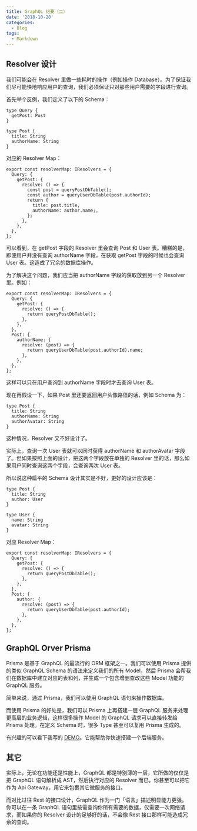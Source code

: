```yaml
---
title: GraphQL 纪要（二）
date: '2018-10-20'
categories:
  - Blog
tags:
  - Markdown
---
```


## Resolver 设计
我们可能会在 Resolver 里做一些耗时的操作（例如操作 Database）。为了保证我们尽可能快地响应用户的查询，我们必须保证只对那些用户需要的字段进行查询。

首先举个反例，我们定义了以下的 Schema：

```
type Query {
  getPost: Post
}

type Post {
  title: String
  authorName: String
}
```

对应的 Resolver Map：

```
export const resolverMap: IResolvers = {
  Query: {
    getPost: {
      resolve: () => {
        const post = queryPostDbTable();
        const author = queryUserDbTable(post.authorId);
        return {
          title: post.title,
          authorName: author.name;,
        };
      },
    },
  },
};
```

可以看到，在 getPost 字段的 Resolver 里会查询 Post 和 User 表。糟糕的是，即便用户并没有查询 authorName 字段，在获取 getPost 字段的时候也会查询 User 表。这造成了冗余的数据库操作。

为了解决这个问题，我们应当把 authorName 字段的获取放到另一个 Resolver 里。例如：

```
export const resolverMap: IResolvers = {
  Query: {
    getPost: {
      resolve: () => {
        return queryPostDbTable();
      },
    },
  },
  Post: {
    authorName: {
      resolve: (post) => {
        return queryUserDbTable(post.authorId).name;
      },
    },
  },
};
```

这样可以只在用户查询到 authorName 字段时才去查询 User 表。

现在再假设一下，如果 Post 里还要返回用户头像路径的话，例如 Schema 为：

```
type Post {
  title: String
  authorName: String
  authorAvatar: String
}
```

这种情况，Resolver 又不好设计了。

实际上，查询一次 User 表就可以同时获得 authorName 和 authorAvatar 字段了。但如果按照上面的设计，把这两个字段放在单独的 Resolver 里的话，那么如果用户同时查询这两个字段，会查询两次 User 表。

所以说这种扁平的 Schema 设计其实是不好，更好的设计应该是：

```
type Post {
  title: String
  author: User
}

type User {
  name: String
  avatar: String
}
```

对应 Resolver Map：

```
export const resolverMap: IResolvers = {
  Query: {
    getPost: {
      resolve: () => {
        return queryPostDbTable();
      },
    },
  },
  Post: {
    author: {
      resolve: (post) => {
        return queryUserDbTable(post.authorId);
      },
    },
  },
};
```

## GraphQL Orver Prisma
Prisma 是基于 GraphQL 的最流行的 ORM 框架之一。我们可以使用 Prisma 提供的类似 GraphQL Schema 的语法来定义我们的所有 Model，然后 Prisma 会帮我们在数据库中建立对应的表和列，并生成一个包含增删查改这些 Model 功能的 GraphQL 服务。

简单来说，通过 Prisma，我们可以使用 GraphQL 语句来操作数据库。

而使用 Prisma 的好处是，我们可以 Prisma 上再搭建一层 GraphQL 服务来处理更高层的业务逻辑，这样很多操作 Model 的 GraphQL 请求可以直接转发给 Prisma 处理。在定义 Schema 时，很多 Type 甚至可以复用 Prisma 生成的。

有兴趣的可以看下我写的 [DEMO](https://github.com/nekocode/typescript-graphql-over-prisma)。它能帮助你快速搭建一个后端服务。

## 其它
实际上，无论在功能还是性能上，GraphQL 都是特别薄的一层，它所做的仅仅是把 GraphQL 语句解析成 AST，然后执行对应的 Resolver 而已。你甚至可以把它作为 Api Gateway，用它来包裹其它微服务的接口。

而对比过往 Rest 的接口设计，GraphQL 作为一门「语言」描述明显能力更强。你可以在一条 GraphQL 语句里按需查询你所有需要的数据，仅需要一次网络请求，而如果你的 Resolver 设计的足够好的话，不会像 Rest 接口那样可能造成冗余的查询。
